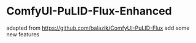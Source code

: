 # ComfyUI-PuLID-Flux-Enhanced
adapted from https://github.com/balazik/ComfyUI-PuLID-Flux
add some new features

